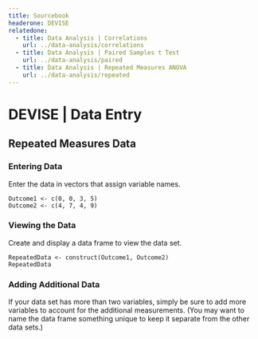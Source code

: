 ```yaml
---
title: Sourcebook
headerone: DEVISE
relatedone:
  - title: Data Analysis | Correlations
    url: ../data-analysis/correlations
  - title: Data Analysis | Paired Samples t Test
    url: ../data-analysis/paired
  - title: Data Analysis | Repeated Measures ANOVA
    url: ../data-analysis/repeated
---
```


# DEVISE | Data Entry

## Repeated Measures Data

### Entering Data

Enter the data in vectors that assign variable names.

```{r}
Outcome1 <- c(0, 0, 3, 5)
Outcome2 <- c(4, 7, 4, 9)
```

### Viewing the Data

Create and display a data frame to view the data set.

```{r}
RepeatedData <- construct(Outcome1, Outcome2)
RepeatedData
```

### Adding Additional Data

If your data set has more than two variables, simply be sure to add more variables to account for the additional measurements. (You may want to name the data frame something unique to keep it separate from the other data sets.)
